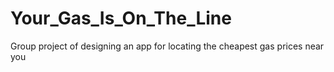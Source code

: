 # Your_Gas_Is_On_The_Line
Group project of designing an app for locating the cheapest gas prices near you
